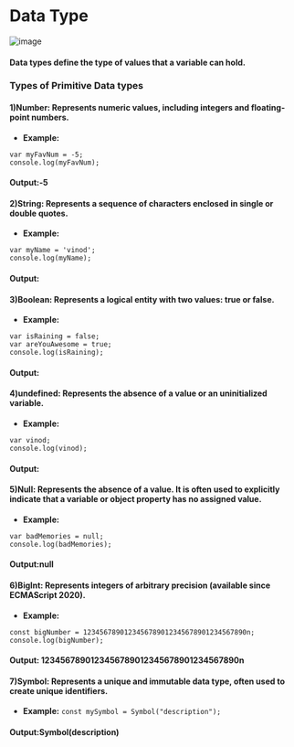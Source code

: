 # Data Type
![image](https://github.com/user-attachments/assets/f30531aa-5f3f-4787-93af-e3eb5344129e)

#### Data types define the type of values that a variable can hold.

### Types of Primitive Data types

#### 1)Number: Represents numeric values, including integers and floating-point numbers.
- **Example:**
```
var myFavNum = -5;
console.log(myFavNum);
```
#### Output:-5
#### 2)String: Represents a sequence of characters enclosed in single or double quotes.
- **Example:**
```
var myName = 'vinod';
console.log(myName);
```
#### Output:
#### 3)Boolean: Represents a logical entity with two values: true or false.
- **Example:**
```
var isRaining = false;
var areYouAwesome = true;
console.log(isRaining);
```
#### Output:
#### 4)undefined: Represents the absence of a value or an uninitialized variable.
- **Example:**
```
var vinod;
console.log(vinod);
```
#### Output:
#### 5)Null: Represents the absence of a value. It is often used to explicitly indicate that a variable or object property has no assigned value.
- **Example:**
```
var badMemories = null;
console.log(badMemories);
```
#### Output:null
#### 6)BigInt: Represents integers of arbitrary precision (available since ECMAScript 2020).
- **Example:**
```
const bigNumber = 1234567890123456789012345678901234567890n;
console.log(bigNumber);
```
#### Output: 1234567890123456789012345678901234567890n
#### 7)Symbol: Represents a unique and immutable data type, often used to create unique identifiers.
- **Example:**
```const mySymbol = Symbol("description");```
#### Output:Symbol(description)
